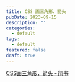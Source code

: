 ```yaml
---
title: CSS 画三角形、箭头
pubDate: 2023-09-15
description: ""
categories:
  - default
tags:
  - default
featured: false
draft: true
---
```


[CSS画三角形，箭头 - 简书](https://www.jianshu.com/p/cf7d5920a7ed)

